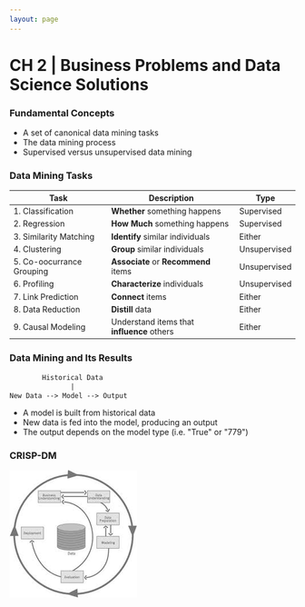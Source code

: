 ```yaml
---
layout: page
---
```


# CH 2 | Business Problems and Data Science Solutions

### Fundamental Concepts

* A set of canonical data mining tasks
* The data mining process
* Supervised versus unsupervised data mining

### Data Mining Tasks

| Task  | Description  | Type  |
|---|---|---|
| 1. Classification | **Whether** something happens | Supervised |
| 2. Regression | **How Much** something happens| Supervised |
| 3. Similarity Matching | **Identify** similar individuals| Either |
| 4. Clustering | **Group** similar individuals| Unsupervised |
| 5. Co-oocurrance Grouping | **Associate** or **Recommend** items| Unsupervised |
| 6. Profiling | **Characterize** individuals| Unsupervised |
| 7. Link Prediction | **Connect** items| Either |
| 8. Data Reduction | **Distill** data| Either |
| 9. Causal Modeling | Understand items that **influence** others| Either |


### Data Mining and Its Results

```
        Historical Data
               |
New Data --> Model --> Output 
```

* A model is built from historical data
* New data is fed into the model, producing an output
* The output depends on the model type (i.e. "True" or "779")


### CRISP-DM

![CRISP-DM Model](../resources/crisp_dm.jpg)